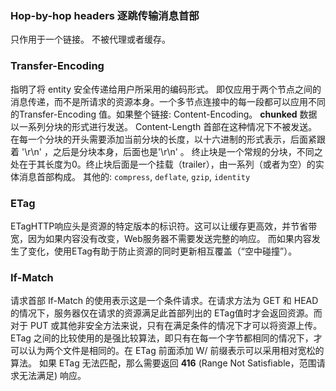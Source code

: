 ### Hop-by-hop headers 逐跳传输消息首部
只作用于一个链接。
不被代理或者缓存。

### Transfer-Encoding
指明了将 entity 安全传递给用户所采用的编码形式。
即仅应用于两个节点之间的消息传递，而不是所请求的资源本身。一个多节点连接中的每一段都可以应用不同的Transfer-Encoding 值。如果整个链接: Content-Encoding。
**chunked**
数据以一系列分块的形式进行发送。 Content-Length 首部在这种情况下不被发送。
在每一个分块的开头需要添加当前分块的长度，以十六进制的形式表示，后面紧跟着 '\r\n' ，之后是分块本身，后面也是'\r\n' 。
终止块是一个常规的分块，不同之处在于其长度为0。终止块后面是一个挂载（trailer），由一系列（或者为空）的实体消息首部构成。
其他的: `compress`, `deflate`, `gzip`, `identity`

### ETag
ETagHTTP响应头是资源的特定版本的标识符。这可以让缓存更高效，并节省带宽，因为如果内容没有改变，Web服务器不需要发送完整的响应。
而如果内容发生了变化，使用ETag有助于防止资源的同时更新相互覆盖（“空中碰撞”）。

### If-Match
请求首部 If-Match 的使用表示这是一个条件请求。在请求方法为 GET 和 HEAD 的情况下，服务器仅在请求的资源满足此首部列出的 ETag值时才会返回资源。而对于 PUT 或其他非安全方法来说，只有在满足条件的情况下才可以将资源上传。
ETag 之间的比较使用的是强比较算法，即只有在每一个字节都相同的情况下，才可以认为两个文件是相同的。在 ETag 前面添加    W/ 前缀表示可以采用相对宽松的算法。
如果  ETag 无法匹配，那么需要返回 **416** (Range Not Satisfiable，范围请求无法满足) 响应。
